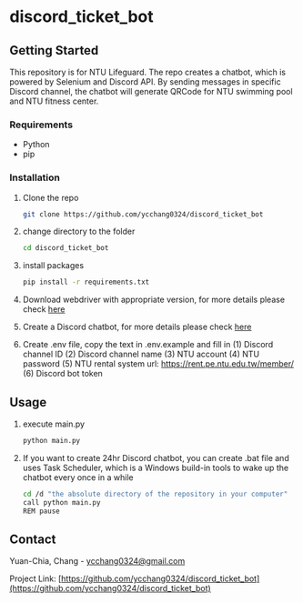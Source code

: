# discord_ticket_bot

<!-- GETTING STARTED -->
## Getting Started

This repository is for NTU Lifeguard. The repo creates a chatbot, which is powered by Selenium and Discord API. By sending messages in specific Discord channel, the chatbot will generate QRCode for NTU swimming pool and NTU fitness center.

### Requirements
* Python
* pip

### Installation

1. Clone the repo
   ```sh
   git clone https://github.com/ycchang0324/discord_ticket_bot
   ```

1. change directory to the folder
   ```sh
   cd discord_ticket_bot
   ```

3. install packages
   ```sh
   pip install -r requirements.txt
   ```

4. Download webdriver with appropriate version, for more details please check [here](https://developer.chrome.com/docs/chromedriver?hl=zh-tw)

5. Create a Discord chatbot, for more details please check [here](https://discord.com/developers/docs/intro)

6. Create .env file, copy the text in .env.example and fill in 
(1) Discord channel ID 
(2) Discord channel name 
(3) NTU account 
(4) NTU password 
(5) NTU rental system url: https://rent.pe.ntu.edu.tw/member/ 
(6) Discord bot token



<!-- USAGE EXAMPLES -->
## Usage

1. execute main.py
   ```sh
   python main.py
   ```

2. If you want to create 24hr Discord chatbot, you can create .bat file and uses Task Scheduler, which is a Windows build-in tools to wake up the chatbot every once in a while
   ```sh
   cd /d "the absolute directory of the repository in your computer"
   call python main.py
   REM pause
   ```




<!-- CONTACT -->
## Contact

Yuan-Chia, Chang - ycchang0324@gmail.com

Project Link: [https://github.com/ycchang0324/discord_ticket_bot](https://github.com/ycchang0324/discord_ticket_bot)

